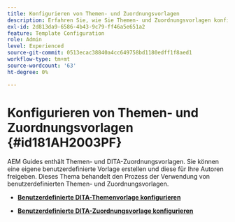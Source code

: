 ```yaml
---
title: Konfigurieren von Themen- und Zuordnungsvorlagen
description: Erfahren Sie, wie Sie Themen- und Zuordnungsvorlagen konfigurieren
exl-id: 2d813da9-6586-4b43-9c79-ff46a5e651a2
feature: Template Configuration
role: Admin
level: Experienced
source-git-commit: 0513ecac38840a4cc649758bd1180edff1f8aed1
workflow-type: tm+mt
source-wordcount: '63'
ht-degree: 0%

---
```


# Konfigurieren von Themen- und Zuordnungsvorlagen {#id181AH2003PF}

AEM Guides enthält Themen- und DITA-Zuordnungsvorlagen. Sie können eine eigene benutzerdefinierte Vorlage erstellen und diese für Ihre Autoren freigeben. Dieses Thema behandelt den Prozess der Verwendung von benutzerdefinierten Themen- und Zuordnungsvorlagen.

- **[Benutzerdefinierte DITA-Themenvorlage konfigurieren](conf-template-tags-custom-dita-topic-template.md)**

- **[Benutzerdefinierte DITA-Zuordnungsvorlage konfigurieren](conf-template-tags-custom-dita-map-templates.md)**
